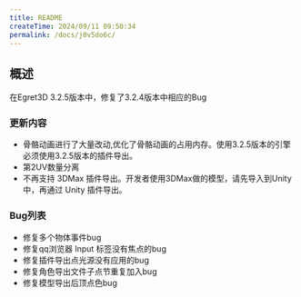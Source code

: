 ```yaml
---
title: README
createTime: 2024/09/11 09:50:34
permalink: /docs/j0v5do6c/
---
```

## 概述

在Egret3D 3.2.5版本中，修复了3.2.4版本中相应的Bug

### 更新内容

* 骨骼动画进行了大量改动,优化了骨骼动画的占用内存。使用3.2.5版本的引擎必须使用3.2.5版本的插件导出。
* 第2UV数量分离
* 不再支持 3DMax 插件导出。开发者使用3DMax做的模型，请先导入到Unity中，再通过 Unity 插件导出。

### Bug列表

* 修复多个物体事件bug
* 修复qq浏览器 Input 标签没有焦点的bug
* 修复插件导出点光源没有应用的bug
* 修复角色导出文件子点节重复加入bug
* 修复模型导出后顶点色bug
